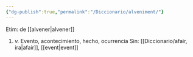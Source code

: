 ```yaml
---
{"dg-publish":true,"permalink":"/Diccionario/alveniment/"}
---
```


Etim: de [[alvener\|alvener]]
1. *v.* Evento, acontecimiento, hecho, ocurrencia
    Sin: [[Diccionario/afair, ira\|afair]], [[event\|event]]
